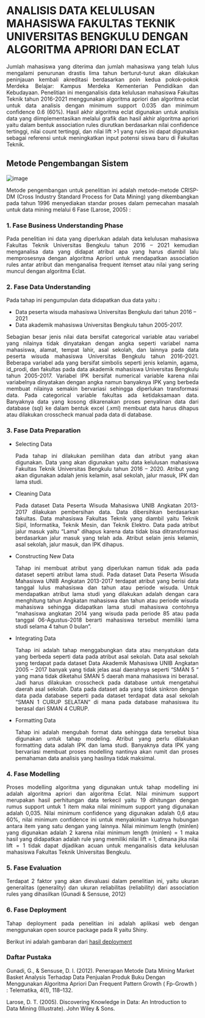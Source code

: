 # ANALISIS DATA KELULUSAN MAHASISWA FAKULTAS TEKNIK UNIVERSITAS BENGKULU DENGAN ALGORITMA APRIORI DAN ECLAT
<p align="justify">Jumlah mahasiswa yang diterima dan jumlah mahasiswa yang telah lulus mengalami 
penurunan drastis lima tahun berturut-turut akan dilakukan peninjauan kembali akreditasi berdasarkan
poin kedua pokok-pokok Merdeka Belajar: Kampus Merdeka Kementerian Pendidikan dan Kebudayaan. 
Penelitian ini menganalisis data kelulusan mahasiswa Fakultas Teknik tahun 2016-2021 menggunakan 
algoritma apriori dan algoritma eclat untuk data analisis dengan minimum support 0.035 dan minimum 
confidence 0.6 (60%). Hasil akhir algoritma eclat digunakan untuk analisis data yang diimplementasikan 
melalui grafik dan hasil akhir algoritma apriori yaitu dalam bentuk association rules diurutkan 
berdasarkan nilai confidence tertinggi, nilai count tertinggi, dan nilai lift >1 yang rules ini dapat 
digunakan sebagai referensi untuk meningkatkan input potensi siswa baru di Fakultas Teknik.</p>


## Metode Pengembangan Sistem
![image](https://user-images.githubusercontent.com/14053225/198309912-75b7197f-a404-42dc-ac29-bcae0d7e4755.png)

<p align="justify">Metode pengembangan untuk penelitian ini adalah metode-metode CRISP-DM (Cross Industry Standard Process for Data Mining) yang dikembangkan pada 
tahun 1996 menyediakan standar proses dalam pemecahan masalah untuk data mining melalui 6 Fase (Larose, 2005) : </p>

### 1. Fase Business Understanding Phase <br>
<p align="justify">Pada penelitian ini data yang diperlukan adalah data kelulusan mahasiswa Fakultas Teknik Universitas Bengkulu tahun 2016 – 2021 kemudian menganalisa data yang didapat atribut apa yang harus diambil lalu memprosesnya dengan algoritma Apriori untuk mendapatkan association rules antar atribut dan menganalisa frequent itemset atau nilai yang sering muncul dengan algoritma Eclat.</p>

### 2. Fase Data Understanding <br>
Pada tahap ini pengumpulan data didapatkan dua data yaitu :
 * Data peserta wisuda mahasiswa Universitas Bengkulu dari tahun 2016 – 2021
 * Data akademik mahasiswa Universitas Bengkulu tahun 2005-2017. 
 <p align="justify">Sebagian besar jenis nilai data bersifat categorical variable atau variabel yang nilainya tidak dinyatakan dengan angka seperti variabel nama mahasiswa, alamat, tempat lahir, asal sekolah, dan lainnya pada data peserta wisuda mahasiswa Universitas Bengkulu tahun 2016-2021. Beberapa variabel ada yang bersifat simbolis seperti jenis kelamin, agama, id_prodi, dan fakultas pada data akademik mahasiswa Universitas Bengkulu tahun 2005-2017. Variabel IPK bersifat numerical variable karena nilai variabelnya dinyatakan dengan angka namun banyaknya IPK yang berbeda membuat nilainya semakin bervariasi sehingga diperlukan transformasi data. Pada categorical variable fakultas ada ketidaksamaan data. Banyaknya data yang kosong dikarenakan proses penyalinan data dari database (sql) ke dalam bentuk excel (.xml) membuat data harus dihapus atau dilakukan crosscheck manual pada data di database.</p>

### 3. Fase Data Preparation <br>
* Selecting Data <br>
    <p align="justify">Pada tahap ini dilakukan pemilihan data dan atribut yang akan digunakan. Data yang akan digunakan yaitu data kelulusan mahasiswa Fakultas Teknik Universitas Bengkulu tahun 2016 – 2020. Atribut yang akan digunakan adalah jenis kelamin, asal sekolah, jalur masuk, IPK dan lama studi.</p>
* Cleaning Data <br>
    <p align="justify">Pada dataset Data Peserta Wisuda Mahasiswa UNIB Angkatan 2013-2017 dilakukan pembersihan data. Data dibersihkan berdasarkan fakultas. Data mahasiswa Fakultas Teknik yang diambil yaitu Teknik Sipil, Informatika, Teknik Mesin, dan Teknik Elektro. Data pada atribut jalur masuk yaitu “Lama” dihapus karena data tidak bisa ditransformasi berdasarkan jalur masuk yang telah ada. Atribut selain jenis kelamin, asal sekolah, jalur masuk, dan IPK dihapus.</p>
* Constructing New Data <br>
    <p align="justify">Tahap ini membuat atribut yang diperlukan namun tidak ada pada dataset seperti atribut lama studi. Pada dataset Data Peserta Wisuda Mahasiswa UNIB Angkatan 2013-2017 terdapat atribut yang berisi data tanggal lulus mahasiswa dan tahun atau periode wisuda. Untuk mendapatkan atribut lama studi yang dilakukan adalah dengan cara menghitung tahun Angkatan mahasiswa dan tahun atau periode wisuda mahasiswa sehingga didapatkan lama studi mahasiswa contohnya “mahasiswa angkatan 2014 yang wisuda pada periode 85 atau pada tanggal 06-Agustus-2018 berarti mahasiswa tersebut memiliki lama studi selama 4 tahun 0 bulan”.</p>
* Integrating Data <br>
    <p align="justify">Tahap ini adalah tahap menggabungkan data atau menyatukan data yang berbeda seperti data pada atribut asal sekolah. Data asal sekolah yang terdapat pada dataset Data Akademik Mahasiswa UNIB Angkatan 2005 – 2017 banyak yang tidak jelas asal daerahnya seperti “SMAN 5 “ yang mana tidak diketahui SMAN 5 daerah mana mahasiswa ini berasal. Jadi harus dilakukan crosscheck pada database untuk mengetahui daerah asal sekolah. Data pada dataset ada yang tidak sinkron dengan data pada database seperti pada dataset terdapat data asal sekolah “SMAN 1 CURUP SELATAN” di mana pada database mahasiswa itu berasal dari SMAN 4 CURUP.</p>
* Formatting Data <br>
    <p align="justify">Tahap ini adalah mengubah format data sehingga data tersebut bisa digunakan untuk tahap modeling. Atribut yang perlu dilakukan formatting data adalah IPK dan lama studi. Banyaknya data IPK yang bervariasi membuat proses modelling nantinya akan rumit dan proses pemahaman data analisis yang hasilnya tidak maksimal.</p>

### 4. Fase Modelling <br>
<p align="justify">Proses modelling algoritma yang digunakan untuk tahap modelling ini adalah algoritma apriori dan algoritma Eclat. Nilai minimum support merupakan hasil perhitungan data terkecil yaitu 19 dihitungan dengan rumus support untuk 1 item maka nilai minimum support yang digunakan adalah 0,035. Nilai minimum confidence yang digunakan adalah 0,6 atau 60%, nilai minimum confidence ini untuk menyakinkan kuatnya hubungan antara item yang satu dengan yang lainnya. Nilai minimum length (minlen) yang digunakan adalah 2 karena nilai minimum length (minlen) = 1 maka hasil yang didapatkan adalah rule yang memiliki nilai lift = 1, dimana jika nilai lift = 1 tidak dapat dijadikan acuan untuk menganalisis data kelulusan mahasiswa Fakultas Teknik Universitas Bengkulu.</p>

### 5. Fase Evaluation <br>
<p align="justify">Terdapat 2 faktor yang akan dievaluasi dalam penelitian ini, yaitu ukuran generalitas (generality) dan ukuran reliabilitas (reliability) dari association rules yang dihasilkan (Gunadi & Sensuse, 2012)</p>

### 6. Fase Deployment <br>
<p align="justify">Tahap deployment pada penelitian ini adalah aplikasi web dengan menggunakan open source package pada R yaitu Shiny.</p> 

Berikut ini adalah gambaran dari [hasil deployment](https://github.com/yukizaka/shineandrise/tree/main/documents/hasil%20deployment)

### Daftar Pustaka

Gunadi, G., & Sensuse, D. I. (2012). Penerapan Metode Data Mining Market Basket Analysis Terhadap Data Penjualan Produk Buku Dengan Menggunakan Algoritma Apriori Dan Frequent Pattern Growth ( Fp-Growth ) : Telematika, 4(1), 118–132.

Larose, D. T. (2005). Discovering Knowledge in Data: An Introduction to Data Mining (Illustrate). John Wiley & Sons.